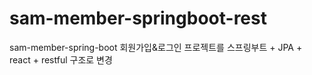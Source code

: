 # sam-member-springboot-rest

sam-member-spring-boot 회원가입&로그인 프로젝트를 스프링부트 + JPA + react + restful 구조로 변경 